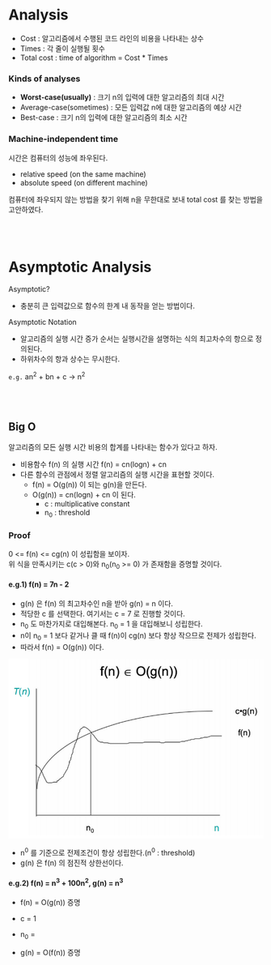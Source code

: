 # Analysis

* Cost : 알고리즘에서 수행된 코드 라인의 비용을 나타내는 상수
* Times : 각 줄이 실행될 횟수
* Total cost :  time of algorithm = Cost * Times

### Kinds of analyses

* <b>Worst-case(usually)</b> : 크기 n의 입력에 대한 알고리즘의 최대 시간
* Average-case(sometimes) : 모든 입력값 n에 대한 알고리즘의 예상 시간
* Best-case : 크기 n의 입력에 대한 알고리즘의 최소 시간

### Machine-independent time

시간은 컴퓨터의 성능에 좌우된다.
  * relative speed (on the same machine)
  * absolute speed (on different machine)

컴퓨터에 좌우되지 않는 방법을 찾기 위해 n을 무한대로 보내 total cost 를 찾는 방법을 고안하였다.

<br/><br/>

# Asymptotic Analysis

Asymptotic?
  * 충분히 큰 입력값으로 함수의 한계 내 동작을 얻는 방법이다.

Asymptotic Notation
* 알고리즘의 실행 시간 증가 순서는 실행시간을 설명하는 식의 최고차수의 항으로 정의된다.
* 하위차수의 항과 상수는 무시한다.

`e.g.` an<sup>2</sup> + bn + c -> n<sup>2</sup>

<br/><br/>

## Big O

알고리즘의 모든 실행 시간 비용의 합계를 나타내는 함수가 있다고 하자.

* 비용함수 f(n) 의 실행 시간 f(n) = cn(logn) + cn
* 다른 함수의 관점에서 정렬 알고리즘의 실행 시간을 표현할 것이다.
  * f(n) = O(g(n)) 이 되는 g(n)을 만든다.
  * O(g(n)) = cn(logn) + cn 이 된다.
    * c : multiplicative constant
    * n<sub>0</sub> : threshold

### Proof

0 <= f(n) <= cg(n) 이 성립함을 보이자.  
위 식을 만족시키는 c(c > 0)와 n<sub>0</sub>(n<sub>0</sub> >= 0) 가 존재함을 증명할 것이다.

#### e.g.1) f(n) = 7n - 2
  * g(n) 은 f(n) 의 최고차수인 n을 받아 g(n) = n 이다.
  * 적당한 c 를 선택한다. 여기서는 c = 7 로 진행할 것이다.
  * n<sub>0</sub> 도 마찬가지로 대입해본다. n<sub>0</sub> = 1 을 대입해보니 성립한다.
  * n이 n<sub>0</sub> = 1 보다 같거나 클 때 f(n)이 cg(n) 보다 항상 작으므로 전제가 성립한다.
  * 따라서 f(n) = O(g(n)) 이다.

![threshold](../image/threshold.png)

  * n<sup>0</sup> 를 기준으로 전제조건이 항상 성립한다.(n<sup>0</sup> : threshold)
  * g(n) 은 f(n) 의 점진적 상한선이다.

#### e.g.2) f(n) = n<sup>3</sup> + 100n<sup>2</sup>, g(n) = n<sup>3</sup>
  * f(n) = O(g(n)) 증명
  * c = 1 
  * n<sub>0</sub> = 

  * g(n) = O(f(n)) 증명
